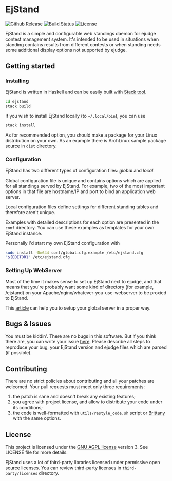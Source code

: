 # EjStand

[![Github Release](https://img.shields.io/github/release/apathism/ejstand.svg)](https://github.com/apathism/ejstand/releases)
[![Build Status](https://img.shields.io/travis/apathism/ejstand.svg)](https://travis-ci.org/apathism/ejstand)
[![License](https://img.shields.io/github/license/apathism/ejstand.svg)](https://www.gnu.org/licenses/agpl-3.0.en.html)

EjStand is a simple and configurable web standings daemon for ejudge contest
management system. It's intended to be used in situations when standing contains
results from different contests or when standing needs some additional display
options not supported by ejudge.

## Getting started

### Installing

EjStand is written in Haskell and can be easily built with
[Stack tool](https://www.haskellstack.org/).

```bash
cd ejstand
stack build
```

If you wish to install EjStand locally (to `~/.local/bin`), you can use 
```bash
stack install
```

As for recommended option, you should make a package for your Linux
distribution on your own. As an example there is ArchLinux sample package
source in `dist` directory.

### Configuration

EjStand has two different types of configuration files: _global_ and _local_.

Global configuration file is unique and contains options which are applied for
all standings served by EjStand. For example, two of the most important options
in that file are hostname/IP and port to bind an application web server.

Local configuration files define settings for different standing tables and
therefore aren't unique.

Examples with detailed descriptions for each option are presented in the
`conf` directory. You can use these examples as templates for your own EjStand
instance.

Personally i'd start my own EjStand configuration with
```bash
sudo install -Dm644 conf/global.cfg.example /etc/ejstand.cfg
"${EDITOR}" /etc/ejstand.cfg
```

### Setting Up WebServer

Most of the time it makes sense to set up EjStand next to ejudge, and that means
that you're probably want some kind of directory (for example, /ejstand) on
your Apache/nginx/whatever-you-use-webserver to be proxied to EjStand.

This [article](https://www.nginx.com/resources/wiki/start/topics/examples/likeapache/)
can help you to setup your global server in a proper way.

## Bugs & Issues

You must be kiddin'. There are no bugs in this software. But if you think there
are, you can write your issue [here](https://github.com/apathism/ejstand/issues).
Please describe all steps to reproduce your bug, your EjStand version and ejudge
files which are parsed (if possible).

## Contributing

There are no strict policies about contributing and all your patches are
welcomed. Your pull requests must meet only three requirements:

1. the patch is sane and doesn't break any existing features;
2. you agree with project license, and allow to distribute your code under its
   conditions;
3. the code is well-formatted with `utils/restyle_code.sh` script or
   [Brittany](https://github.com/lspitzner/brittany) with the same options.

## License

This project is licensed under the
[GNU AGPL license](https://www.gnu.org/licenses/agpl-3.0.en.html) version 3.
See LICENSE file for more details.

EjStand uses a lot of third-party libraries licensed under permissive open
source licenses. You can review third-party licenses in `third-party/licenses`
directory.